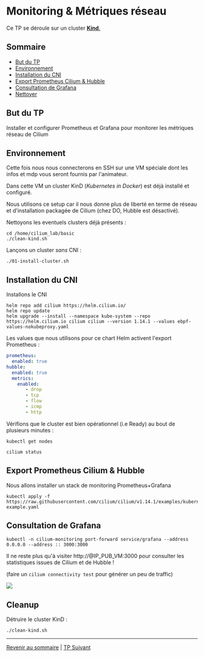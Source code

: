 # Monitoring & Métriques réseau

Ce TP se déroule sur un cluster <ins>**Kind**<ins>.  

## Sommaire
  * [But du TP](#but-du-tp)
  * [Environnement](#environnement)
  * [Installation du CNI](#installation-du-cni)
  * [Export Prometheus Cilium & Hubble](#export-prometheus-cilium--hubble)
  * [Consultation de Grafana](#consultation-de-grafana)
  * [Nettoyer](#nettoyer)

## But du TP
Installer et configurer Prometheus et Grafana pour monitorer les métriques réseau de Cilium


## Environnement
Cette fois nous nous connecterons en SSH sur une VM spéciale dont les infos et mdp vous seront fournis par l'animateur.

Dans cette VM un cluster KinD (*Kubernetes in Docker*) est déjà installé et configuré.

Nous utilisons ce setup car il nous donne plus de liberté en terme de réseau et d'installation packagée de Cilium (chez DO, Hubble est désactivé).

Nettoyons les eventuels clusters déjà présents :
```shell
cd /home/cilium_lab/basic
./clean-kind.sh 
```

Lançons un cluster *sans* CNI :
```shell
./01-install-cluster.sh
```


## Installation du CNI

Installons le CNI
```shell
helm repo add cilium https://helm.cilium.io/
helm repo update
helm upgrade --install --namespace kube-system --repo https://helm.cilium.io cilium cilium --version 1.14.1 --values ebpf-values-nokubeproxy.yaml
```
Les values que nous utilisons pour ce chart Helm activent l'export Prometheus :
```yaml
prometheus:
  enabled: true
hubble:
  enabled: true
  metrics:
    enabled:
       - drop
       - tcp
       - flow
       - icmp
       - http
```

Vérifions que le cluster est bien opérationnel (i.e Ready) au bout de plusieurs minutes :
```shell
kubectl get nodes
```
```shell
cilium status
```

## Export Prometheus Cilium & Hubble

Nous allons installer un stack de monitoring Prometheus+Grafana

```shell
kubectl apply -f https://raw.githubusercontent.com/cilium/cilium/v1.14.1/examples/kubernetes/addons/prometheus/monitoring-example.yaml
```

## Consultation de Grafana

```shell
kubectl -n cilium-monitoring port-forward service/grafana --address 0.0.0.0 --address :: 3000:3000
```

Il ne reste plus qu'à visiter http://@IP_PUB_VM:3000 pour consulter les statistiques issues de Cilium et de Hubble !

(faire un ```cilium connectivity test``` pour générer un peu de traffic)

![](https://github.com/srnfr/TP-CNI/blob/9f0a2fa2771e1159c23d9bdc1be1ecfb753aab84/img/grafana-cilium.png)

## Cleanup

Détruire le cluster KinD :
```shell
./clean-kind.sh 
```

---
[Revenir au sommaire](../README.md) | [TP Suivant](./TP10.md)
